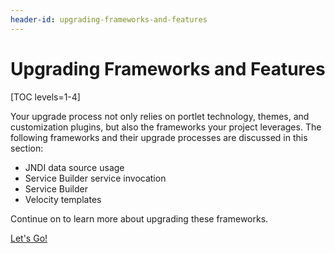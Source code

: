 ```yaml
---
header-id: upgrading-frameworks-and-features
---
```


# Upgrading Frameworks and Features

[TOC levels=1-4]

Your upgrade process not only relies on portlet technology, themes, and
customization plugins, but also the frameworks your project leverages. The
following frameworks and their upgrade processes are discussed in this section:

- JNDI data source usage
- Service Builder service invocation
- Service Builder
- Velocity templates

Continue on to learn more about upgrading these frameworks.

<a class="go-link btn btn-primary" href="/docs/7-2/tutorials/-/knowledge_base/t/upgrading-jndi-data-source-usage">Let's Go!<span class="icon-circle-arrow-right"></span></a>
